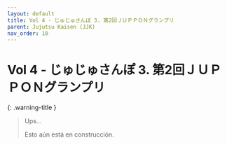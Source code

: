 ```yaml
---
layout: default
title: Vol 4 - じゅじゅさんぽ 3. 第2回ＪＵＰＰＯＮグランプリ
parent: Jujutsu Kaisen (JJK)
nav_order: 10
---
```


# Vol 4 - じゅじゅさんぽ 3. 第2回ＪＵＰＰＯＮグランプリ

{: .warning-title }
> Ups…
>
> Esto aún está en construcción.